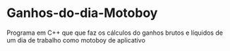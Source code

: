 # Ganhos-do-dia-Motoboy
Programa em C++ que que faz os cálculos do ganhos brutos e líquidos de um dia de trabalho como motoboy de aplicativo
